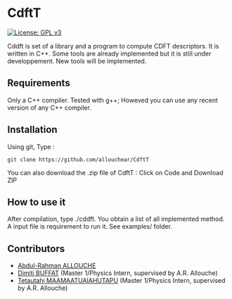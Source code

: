 # CdftT

[![License: GPL v3](https://img.shields.io/badge/License-GPLv3-blue.svg)](https://www.gnu.org/licenses/gpl-3.0)

Cddft is set of a library and a program to compute CDFT descriptors. It is written in C++.
Some tools are already implemented but it is still under developpement. New tools will be implemented.

## Requirements

Only a C++ compiler. Tested with g++; Howeved you can use any recent version of any C++ compiler.

## Installation

Using git,  Type : 
```console
git clone https://github.com/allouchear/CdftT

```
You can also download the .zip file of CdftT : Click on Code and Download ZIP

## How to use it 

After compilation, type ./cddft. You obtain a list of all implemented method. A input file is requirement to run it.
See examples/ folder. 

## Contributors
 - [Abdul-Rahman ALLOUCHE](https://sites.google.com/site/allouchear/Home)
 - [Dimiti BUFFAT](https://github.com/dbuffat) (Master 1/Physics Intern, supervised by A.R. Allouche)
 - [Tetautahi MAAMAATUAIAHUTAPU](https://github.com/tmaamaatua) (Master 1/Physics Intern, supervised by A.R. Allouche)
